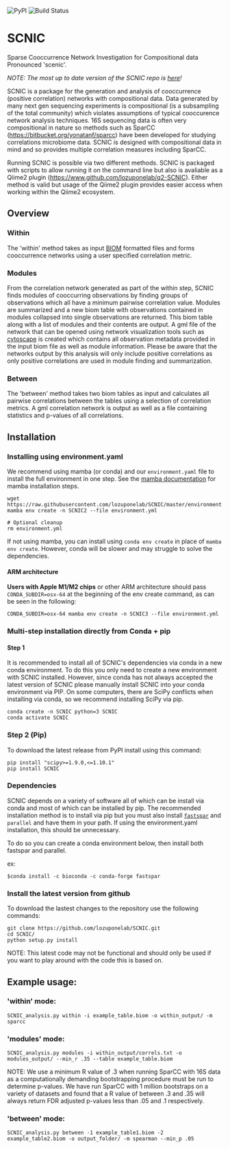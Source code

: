 ![PyPI](https://img.shields.io/pypi/v/SCNIC.svg?style=flat) ![Build Status](https://github.com/lozuponelab/SCNIC/actions/workflows/main.yaml/badge.svg)

# SCNIC
Sparse Cooccurrence Network Investigation for Compositional data
Pronounced 'scenic'.

*NOTE: The most up to date version of the SCNIC repo is [here](https://github.com/lozuponelab/SCNIC)!*

SCNIC is a package for the generation and analysis of cooccurrence (positive correlation) networks with compositional data. Data generated by
many next gen sequencing experiments is compositional (is a subsampling of the total community) which violates
assumptions of typical cooccurence network analysis techniques. 16S sequencing data is often very compositional in
nature so methods such as SparCC (https://bitbucket.org/yonatanf/sparcc) have been developed for studying correlations
microbiome data. SCNIC is designed with compositional data in mind and so provides multiple correlation measures
including SparCC.

Running SCNIC is possible via two different methods. SCNIC is packaged with scripts to allow running it on the command
line but also is avaliable as a Qiime2 plugin (https://www.github.com/lozuponelab/q2-SCNIC). Either method is valid but
usage of the Qiime2 plugin provides easier access when working within the Qiime2 ecosystem.

## Overview
### Within
The 'within' method takes as input [BIOM](http://biom-format.org/) formatted files and forms cooccurrence networks using a
 user specified correlation metric.

### Modules
From the correlation network generated as part of the within step, SCNIC  finds modules of cooccurring observations
by finding groups of observations which all have a minimum pairwise correlation value. Modules are summarized and a new
biom table with observations contained in modules collapsed into single observations are returned. This biom table along
with a list of modules and their contents are output.  A gml file of the network that can be opened using network
visualization tools such as [cytoscape](http://www.cytoscape.org/) is created which contains all observation metadata
provided in the input biom file as well as module information. Please be aware that the networks output by this analysis
will only include positive correlations as only positive correlations are used in module finding and summarization.

### Between
The 'between' method takes two biom tables as input and calculates all pairwise correlations between the tables using a
selection of correlation metrics. A gml correlation network is output as well as a file containing statistics and
p-values of all correlations.

## Installation

### Installing using environment.yaml
We recommend using mamba (or conda) and our `environment.yaml` file to install the full environment in one step. See the [mamba documentation](https://mamba.readthedocs.io/en/latest/mamba-installation.html#mamba-install) for mamba installation steps.

```
wget https://raw.githubusercontent.com/lozuponelab/SCNIC/master/environment.yml
mamba env create -n SCNIC2 --file environment.yml

# Optional cleanup
rm environment.yml
```

If not using mamba, you can install using `conda env create` in place of `mamba env create`. However, conda will be slower and may struggle to solve the dependencies.

#### ARM architecture
**Users with Apple M1/M2 chips** or other ARM architecture should pass `CONDA_SUBDIR=osx-64` at the beginning of the env create command, as can be seen in the following:
```
CONDA_SUBDIR=osx-64 mamba env create -n SCNIC3 --file environment.yml
```

### Multi-step installation directly from Conda + pip
#### Step 1

It is recommended to install all of SCNIC's dependencies via conda in a new conda environment. To do this you only need to create a new environment with SCNIC installed. However, since conda has not always accepted the latest version of SCNIC please manually install SCNIC into your conda environment via PIP. On some computers, there are SciPy conflicts when installing via conda, so we recommend installing SciPy via pip.
```
conda create -n SCNIC python=3 SCNIC
conda activate SCNIC
```

### Step 2 (Pip)
To download the latest release from PyPI install using this command:
```
pip install "scipy>=1.9.0,<=1.10.1"
pip install SCNIC
```



### Dependencies
SCNIC depends on a variety of software all of which can be install via conda and most of which can be installed by pip. The recommended installation method is to install via pip but you must also install [`fastspar`](https://github.com/scwatts/fastspar) and `parallel` and have them in your path. If using the environment.yaml installation, this should be unnecessary.

To do so you can create a conda environment below, then install both fastspar and parallel. 

ex: 
```
$conda install -c bioconda -c conda-forge fastspar
```



### Install the latest version from github
To download the lastest changes to the repository use the following commands:
```
git clone https://github.com/lozuponelab/SCNIC.git
cd SCNIC/
python setup.py install
```
NOTE: This latest code may not be functional and should only be used if you want to play around with the code this is
based on.

## Example usage:

### 'within' mode:
```
SCNIC_analysis.py within -i example_table.biom -o within_output/ -m sparcc
```

### 'modules' mode:
```
SCNIC_analysis.py modules -i within_output/correls.txt -o modules_output/ --min_r .35 --table example_table.biom
```
NOTE: We use a minimum R value of .3 when running SparCC with 16S data as a computationally demanding bootstrapping
procedure must be run to determine p-values. We have run SparCC with 1 million bootstraps on a variety of datasets and
found that a R value of between .3 and .35 will always return FDR adjusted p-values less than .05 and .1 respectively.

### 'between' mode:
```
SCNIC_analysis.py between -1 example_table1.biom -2 example_table2.biom -o output_folder/ -m spearman --min_p .05
```
